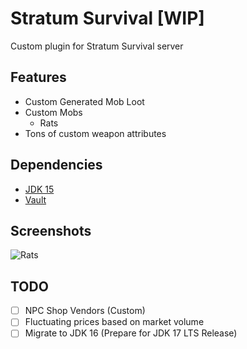 # Stratum Survival [WIP]

Custom plugin for Stratum Survival server

## Features
* Custom Generated Mob Loot
* Custom Mobs
    * Rats
* Tons of custom weapon attributes

## Dependencies

* [JDK 15](https://jdk.java.net/)
* [Vault](https://github.com/MilkBowl/Vault/)

## Screenshots
![Rats](https://media.discordapp.net/attachments/836826304883851286/837442932214464512/unknown.png)

## TODO

- [ ] NPC Shop Vendors (Custom)
- [ ] Fluctuating prices based on market volume
- [ ] Migrate to JDK 16 (Prepare for JDK 17 LTS Release)